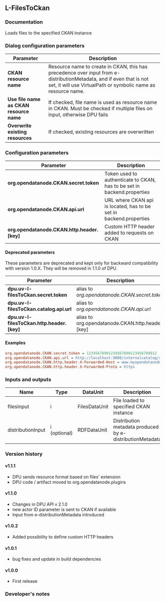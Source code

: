 L-FilesToCkan
----------

### Documentation

Loads files to the specified CKAN instance

### Dialog configuration parameters

|Parameter                        |Description                             |
|---------------------------------|----------------------------------------|
|**CKAN resource name** |Resource name to create in CKAN, this has precedence over input from e-distributionMetadata, and if even that is not set, it will use VirtualPath or symbolic name as resource name. |
|**Use file name as CKAN resource name** |If checked, file name is used as resource name in CKAN. Must be checked if multiple files on input, otherwise DPU fails  |
|**Overwrite existing resources** |If checked, existing resources are overwritten  |



### Configuration parameters
|Parameter                             |Description                             |
|--------------------------------------|----------------------------------------|
|**org.opendatanode.CKAN.secret.token**    |Token used to authenticate to CKAN, has to be set in backend.properties  |
|**org.opendatanode.CKAN.api.url** | URL where CKAN api is located, has to be set in backend.properties |
|**org.opendatanode.CKAN.http.header.[key]** | Custom HTTP header added to requests on CKAN |

#### Deprecated parameters

These parameters are deprecated and kept only for backward compatibility with version 1.0.X.
They will be removed in 1.1.0 of DPU.

|Parameter                             |Description                             |
|--------------------------------------|----------------------------------------|
|**dpu.uv-l-filesToCkan.secret.token**    | alias to _org.opendatanode.CKAN.secret.token_  |
|**dpu.uv-l-filesToCkan.catalog.api.url** | alias to _org.opendatanode.CKAN.api.url_ |
|**dpu.uv-l-filesToCkan.http.header.[key]** | alias to org.opendatanode.CKAN.http.header.[key] |

#### Examples
```INI
org.opendatanode.CKAN.secret.token = 12345678901234567890123456789012
org.opendatanode.CKAN.api.url = ﻿http://localhost:9080/internalcatalog/api/action/internal_api
org.opendatanode.CKAN.http.header.X-Forwarded-Host = www.myopendatanode.org
org.opendatanode.CKAN.http.header.X-Forwarded-Proto = https
```

### Inputs and outputs

|Name                |Type       |DataUnit                         |Description                        |
|--------------------|-----------|---------------------------------|-----------------------------------|
|filesInput |i |FilesDataUnit |File loaded to specified CKAN instance  |
|distributionInput |i (optional) |RDFDataUnit | Distribution metadata produced by e-distributionMetadata  |


### Version history

#### v1.1.1
* DPU sends resource format based on files' extension
* DPU code / artifact moved to org.opendatanode.plugins

#### v1.1.0
* Changes in DPU API v 2.1.0
* new actor ID parameter is sent to CKAN if available
* Input from e-distributionMetadata introduced

#### v1.0.2
* Added possibility to define custom HTTP headers

#### v1.0.1
* bug fixes and update in build dependencies

#### v1.0.0
* First release

### Developer's notes

